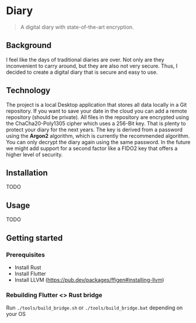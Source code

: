 # Diary

> A digital diary with state-of-the-art encryption.

## Background

I feel like the days of traditional diaries are over.
Not only are they inconvenient to carry around, but they are also not very secure.
Thus, I decided to create a digital diary that is secure and easy to use.

## Technology

The project is a local Desktop application that stores all data locally in a Git repository.
If you want to save your date in the cloud you can add a remote repository (should be private).
All files in the repository are encrypted using the ChaCha20-Poly1305 cipher which uses a 256-Bit key.
That is plenty to protect your diary for the next years.
The key is derived from a password using the **Argon2** algorithm, which is currently the recommended algorithm.
You can only decrypt the diary again using the same password.
In the future we might add support for a second factor like a FIDO2 key that offers a higher level of security.

## Installation

TODO

## Usage

TODO

## Getting started

### Prerequisites

- Install Rust
- Install Flutter
- Install LLVM (https://pub.dev/packages/ffigen#installing-llvm)

### Rebuilding Flutter <> Rust bridge

Run `./tools/build_bridge.sh` or `./tools/build_bridge.bat` depending on your OS
